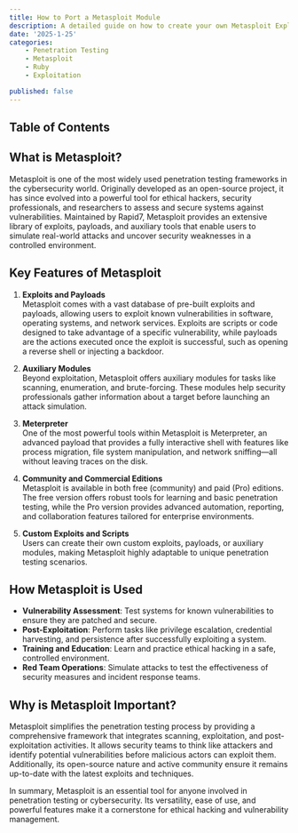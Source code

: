 ```yaml
---
title: How to Port a Metasploit Module
description: A detailed guide on how to create your own Metasploit Exploits from different POCs
date: '2025-1-25'
categories:
    - Penetration Testing
    - Metasploit
    - Ruby
    - Exploitation

published: false
---
```

## Table of Contents

## What is Metasploit?

Metasploit is one of the most widely used penetration testing frameworks in the cybersecurity world. Originally developed as an open-source project, it has since evolved into a powerful tool for ethical hackers, security professionals, and researchers to assess and secure systems against vulnerabilities. Maintained by Rapid7, Metasploit provides an extensive library of exploits, payloads, and auxiliary tools that enable users to simulate real-world attacks and uncover security weaknesses in a controlled environment.

## Key Features of Metasploit

1. **Exploits and Payloads**  
   Metasploit comes with a vast database of pre-built exploits and payloads, allowing users to exploit known vulnerabilities in software, operating systems, and network services. Exploits are scripts or code designed to take advantage of a specific vulnerability, while payloads are the actions executed once the exploit is successful, such as opening a reverse shell or injecting a backdoor.

2. **Auxiliary Modules**  
   Beyond exploitation, Metasploit offers auxiliary modules for tasks like scanning, enumeration, and brute-forcing. These modules help security professionals gather information about a target before launching an attack simulation.

3. **Meterpreter**  
   One of the most powerful tools within Metasploit is Meterpreter, an advanced payload that provides a fully interactive shell with features like process migration, file system manipulation, and network sniffing—all without leaving traces on the disk.

4. **Community and Commercial Editions**  
   Metasploit is available in both free (community) and paid (Pro) editions. The free version offers robust tools for learning and basic penetration testing, while the Pro version provides advanced automation, reporting, and collaboration features tailored for enterprise environments.

5. **Custom Exploits and Scripts**  
   Users can create their own custom exploits, payloads, or auxiliary modules, making Metasploit highly adaptable to unique penetration testing scenarios.

## How Metasploit is Used

- **Vulnerability Assessment**: Test systems for known vulnerabilities to ensure they are patched and secure.
- **Post-Exploitation**: Perform tasks like privilege escalation, credential harvesting, and persistence after successfully exploiting a system.
- **Training and Education**: Learn and practice ethical hacking in a safe, controlled environment.
- **Red Team Operations**: Simulate attacks to test the effectiveness of security measures and incident response teams.

## Why is Metasploit Important?

Metasploit simplifies the penetration testing process by providing a comprehensive framework that integrates scanning, exploitation, and post-exploitation activities. It allows security teams to think like attackers and identify potential vulnerabilities before malicious actors can exploit them. Additionally, its open-source nature and active community ensure it remains up-to-date with the latest exploits and techniques.

In summary, Metasploit is an essential tool for anyone involved in penetration testing or cybersecurity. Its versatility, ease of use, and powerful features make it a cornerstone for ethical hacking and vulnerability management.
